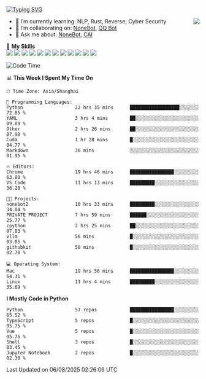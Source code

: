 [![Typing SVG](https://readme-typing-svg.herokuapp.com?size=25&duration=2500&color=8C43EA&vCenter=true&width=200&height=40&lines=Hi+there+%F0%9F%91%8B%F0%9F%8F%BB;I'm+yanyongyu)](https://git.io/typing-svg)

<a href="#">
  <img align="right" src="https://github-readme-stats.vercel.app/api?username=yanyongyu&count_private=true&show_icons=true&bg_color=15,f2f7fd,E0EAFC" />
</a>

- 🌱 I’m currently learning: NLP, Rust, Reverse, Cyber Security
- 👯 I’m collaborating on: [NoneBot](https://github.com/nonebot), [QQ Bot](https://github.com/Mrs4s/go-cqhttp)
- 💬 Ask me about: [NoneBot](https://github.com/nonebot), [CAI](https://github.com/cscs181/CAI)

🌟 **My Skills**  
![](https://img.shields.io/badge/-Python-3e74a2?style=flat-square&logo=Python&logoColor=fff)
![](https://img.shields.io/badge/-TypeScript-3178C6?style=flat-square&logo=TypeScript&logoColor=fff)
![](https://img.shields.io/badge/-Vue-4fc08d?style=flat-square&logo=Vue.js&logoColor=fff)
![](https://img.shields.io/badge/-React-2d98ce?style=flat-square&logo=React&logoColor=fff)
![](https://img.shields.io/badge/-FastAPI-009688?style=flat-square&logo=FastAPI&logoColor=fff)
![](https://img.shields.io/badge/-Linux-000000?style=flat-square&logo=Linux&logoColor=fff)
![](https://img.shields.io/badge/-Docker-2496ED?style=flat-square&logo=Docker&logoColor=fff)
![](https://img.shields.io/badge/-Kubernetes-326CE5?style=flat-square&logo=Kubernetes&logoColor=fff)
![](https://img.shields.io/badge/-GitHub%20Actions-2088FF?style=flat-square&logo=GitHubActions&logoColor=fff)
![](https://img.shields.io/badge/-PostgreSQL-4169E1?style=flat-square&logo=PostgreSQL&logoColor=fff)
![](https://img.shields.io/badge/-Redis-DC382D?style=flat-square&logo=Redis&logoColor=fff)
![](https://img.shields.io/badge/-MongoDB-47A248?style=flat-square&logo=MongoDB&logoColor=fff)

<!--START_SECTION:waka-->
![Code Time](http://img.shields.io/badge/Code%20Time-7%2C806%20hrs%2026%20mins-blue)

📊 **This Week I Spent My Time On** 

```text
🕑︎ Time Zone: Asia/Shanghai

💬 Programming Languages: 
Python                   22 hrs 35 mins      ██████████████████░░░░░░░   72.85 % 
YAML                     3 hrs 4 mins        ██░░░░░░░░░░░░░░░░░░░░░░░   09.89 % 
Other                    2 hrs 26 mins       ██░░░░░░░░░░░░░░░░░░░░░░░   07.90 % 
Cuda                     1 hr 28 mins        █░░░░░░░░░░░░░░░░░░░░░░░░   04.77 % 
Markdown                 36 mins             ░░░░░░░░░░░░░░░░░░░░░░░░░   01.95 % 

🔥 Editors: 
Chrome                   19 hrs 46 mins      ████████████████░░░░░░░░░   63.80 % 
VS Code                  11 hrs 13 mins      █████████░░░░░░░░░░░░░░░░   36.20 % 

🐱‍💻 Projects: 
nonebot2                 10 hrs 33 mins      █████████░░░░░░░░░░░░░░░░   34.04 % 
PRIVATE PROJECT          7 hrs 59 mins       ██████░░░░░░░░░░░░░░░░░░░   25.77 % 
cpython                  2 hrs 25 mins       ██░░░░░░░░░░░░░░░░░░░░░░░   07.83 % 
vllm                     56 mins             █░░░░░░░░░░░░░░░░░░░░░░░░   03.05 % 
githubkit                50 mins             █░░░░░░░░░░░░░░░░░░░░░░░░   02.70 % 

💻 Operating System: 
Mac                      19 hrs 56 mins      ████████████████░░░░░░░░░   64.31 % 
Linux                    11 hrs 4 mins       █████████░░░░░░░░░░░░░░░░   35.69 % 
```

**I Mostly Code in Python** 

```text
Python                   57 repos            ████████████████░░░░░░░░░   65.52 % 
TypeScript               5 repos             █░░░░░░░░░░░░░░░░░░░░░░░░   05.75 % 
Vue                      5 repos             █░░░░░░░░░░░░░░░░░░░░░░░░   05.75 % 
Shell                    3 repos             █░░░░░░░░░░░░░░░░░░░░░░░░   03.45 % 
Jupyter Notebook         2 repos             █░░░░░░░░░░░░░░░░░░░░░░░░   02.30 % 
```




 Last Updated on 06/08/2025 02:26:06 UTC
<!--END_SECTION:waka-->

